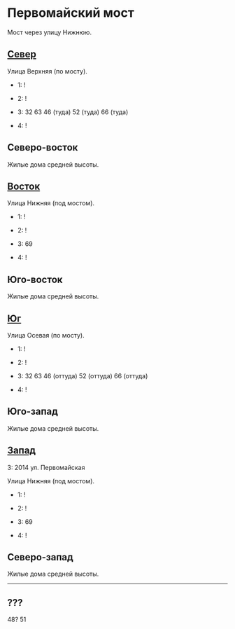 # Первомайский мост

Мост через улицу Нижнюю.

## [Север](./500070.md)

Улица Верхняя (по мосту).

* 1:    !
* 2:    !

* 3:    32  63  46 (туда)   52 (туда)   66 (туда)
* 4:    !

## Северо-восток

Жилые дома средней высоты.

## [Восток](./510080.md)

Улица Нижняя (под мостом).

* 1:    !
* 2:    !

* 3:    69
* 4:    !

## Юго-восток

Жилые дома средней высоты.

## [Юг](./500085.md)

Улица Осевая (по мосту).

* 1:    !
* 2:    !

* 3:    32  63  46 (оттуда) 52 (оттуда) 66 (оттуда)
* 4:    !

## Юго-запад

Жилые дома средней высоты.

## [Запад](./490080.md)

З:  2014    ул. Первомайская

Улица Нижняя (под мостом).

* 1:    !
* 2:    !

* 3:    69
* 4:    !

## Северо-запад

Жилые дома средней высоты.

----

## ???

48? 51
